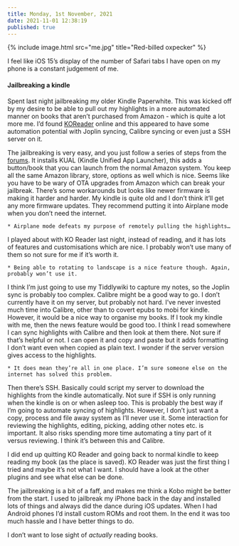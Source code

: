 ```yaml
---
title: Monday, 1st November, 2021
date: 2021-11-01 12:38:19
published: true
---
```


{% include image.html src="me.jpg" title="Red-billed oxpecker" %}

I feel like iOS 15’s display of the number of Safari tabs I have open on my phone is a constant judgement of me.

#### Jailbreaking a kindle

Spent last night jailbreaking my older Kindle Paperwhite. This was kicked off by my desire to be able to pull out my highlights in a more automated manner on books that aren’t purchased from Amazon - which is quite a lot more me. I’d found [KOReader](https://github.com/koreader/koreader) online and this appeared to have some automation potential with Joplin syncing, Calibre syncing or even just a SSH server on it.

The jailbreaking is very easy, and you just follow a series of steps from the [forums](https://www.mobileread.com/forums/showthread.php?t=320564). It installs KUAL (Kindle Unified App Launcher), this adds a button/book that you can launch from the normal Amazon system. You keep all the same Amazon library, store, options as well which is nice. Seems like you have to be wary of OTA upgrades from Amazon which can break your jailbreak. There’s some workarounds but looks like newer firmware is making it harder and harder. My kindle is quite old and I don’t think it’ll get any more firmware updates. They recommend putting it into Airplane mode when you don’t need the internet.

    * Airplane mode defeats my purpose of remotely pulling the highlights…

I played about with KO Reader last night, instead of reading, and it has lots of features and customisations which are nice. I probably won’t use many of them so not sure for me if it’s worth it.

    * Being able to rotating to landscape is a nice feature though. Again, probably won’t use it.

I think I’m just going to use my Tiddlywiki to capture my notes, so the Joplin sync is probably too complex. Calibre might be a good way to go. I don’t currently have it on my server, but probably not hard. I’ve never invested much time into Calibre, other than to covert epubs to mobi for kindle. However, it would be a nice way to organise my books. If I took my kindle with me, then the news feature would be good too. I think I read somewhere I can sync highlights with Calibre and then look at them there. Not sure if that’s helpful or not. I can open it and copy and paste but it adds formatting I don’t want even when copied as plain text. I wonder if the server version gives access to the highlights.

    * It does mean they’re all in one place. I’m sure someone else on the internet has solved this problem.

Then there’s SSH. Basically could script my server to download the highlights from the kindle automatically. Not sure if SSH is only running when the kindle is on or when asleep too. This is probably the best way if I’m going to automate syncing of highlights. However, I don’t just want a copy, process and file away system as I’ll never use it. Some interaction for reviewing the highlights, editing, picking, adding other notes etc. is important. It also risks spending more time automating a tiny part of it versus reviewing. I think it’s between this and Calibre.

I did end up quitting KO Reader and going back to normal kindle to keep reading my book (as the place is saved). KO Reader was just the first thing I tried and maybe it’s not what I want. I should have a look at the other plugins and see what else can be done.

The jailbreaking is a bit of a faff, and makes me think a Kobo might be better from the start. I used to jailbreak my iPhone back in the day and installed lots of things and always did the dance during iOS updates. When I had Android phones I’d install custom ROMs and root them. In the end it was too much hassle and I have better things to do.

I don’t want to lose sight of *actually* reading books.